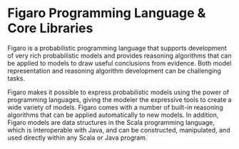 Figaro Programming Language & Core Libraries
=
Figaro is a probabilistic programming language that supports development of very rich probabilistic models and  provides reasoning algorithms that can be applied to models to draw useful conclusions from evidence. Both model representation and reasoning algorithm development can be challenging tasks.  

Figaro makes it possible to express probabilistic models using the power of programming languages, giving the modeler the expressive tools to create a wide variety of models. Figaro comes with a number of built-in reasoning algorithms that can be applied automatically to new models. In addition, Figaro models are data structures in the Scala programming language, which is interoperable with Java, and can be constructed, manipulated, and used directly within any Scala or Java program.
